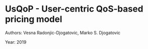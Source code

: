 # UsQoP - User-centric QoS-based pricing model

Authors: Vesna Radonjic-Djogatovic, Marko S. Djogatovic

Year: 2019
